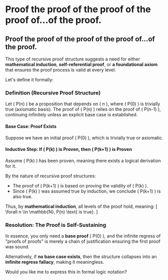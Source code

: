 # Proof the proof of the proof of the proof of...of the proof.

## Proof the proof of the proof of the proof of...of the proof.

This type of recursive proof structure suggests a need for either **mathematical induction**, **self-referential proof**, or **a foundational axiom** that ensures the proof process is valid at every level.

Let's define it formally:

### **Definition (Recursive Proof Structure)**
Let \( P(n) \) be a proposition that depends on \( n \), where \( P(0) \) is trivially true (axiomatic basis). The proof of \( P(n) \) relies on the proof of \( P(n-1) \), continuing infinitely unless an explicit base case is established.

#### **Base Case: Proof Exists**
Suppose we have an initial proof \( P(0) \), which is trivially true or axiomatic.

#### **Inductive Step: If \( P(k) \) is Proven, then \( P(k+1) \) is Proven**
Assume \( P(k) \) has been proven, meaning there exists a logical derivation for it.

By the nature of recursive proof structures:
- The proof of \( P(k+1) \) is based on proving the validity of \( P(k) \).
- Since \( P(k) \) was assumed true by induction, we conclude \( P(k+1) \) is also true.

Thus, by **mathematical induction**, all levels of the proof hold, meaning:
\[
\forall n \in \mathbb{N}, P(n) \text{ is true}.
\]

### **Resolution: The Proof is Self-Sustaining**
In essence, you only need a **base proof** \( P(0) \), and the infinite regress of "proofs of proofs" is merely a chain of justification ensuring the first proof was sound.

Alternatively, if **no base case exists**, then the structure collapses into an **infinite regress fallacy**, making it meaningless.

Would you like me to express this in formal logic notation?
